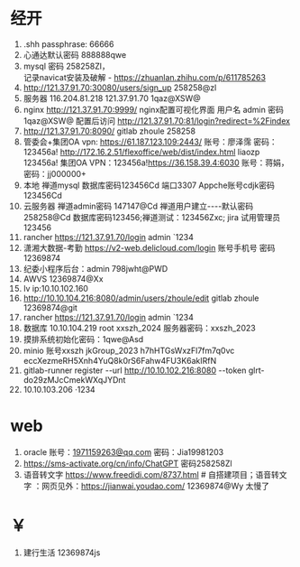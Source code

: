 # 经开

1. .shh passphrase:  66666
2.  心通达默认密码 888888qwe
3. mysql 密码 258258Zl，  
	记录navicat安装及破解 -  https://zhuanlan.zhihu.com/p/611785263
4. http://121.37.91.70:30080/users/sign_up  258258@zl
6. 服务器 116.204.81.218      121.37.91.70       1qaz@XSW@
7. nginx 
	http://121.37.91.70:9999/  nginx配置可视化界面  用户名 admin 密码  1qaz@XSW@
	配置后访问 http://121.37.91.70:81/login?redirect=%2Findex
8. http://121.37.91.70:8090/ gitlab zhoule 258258     
9.  管委会+集团OA
	vpn: https://61.187.123.109:2443/  账号：廖泽霈  密码：123456a!
	 http://172.16.2.51/flexoffice/web/dist/index.html  liaozp 123456a!
	 集团OA VPN：123456a!https://36.158.39.4:6030   账号：蒋娟，密码：jj000000+
10. 本地 禅道mysql 数据库密码123456Cd 端口3307   Appche账号cdjk密码 123456Cd
11. 云服务器 禅道admin密码 147147@Cd  禅道用户建立----默认密码 258258@Cd    数据库密码123456;禅道测试：123456Zxc; jira 试用管理员123456
12. rancher https://121.37.91.70/login    admin `1234
13. 潇湘大数据-考勤 https://v2-web.delicloud.com/login  账号手机号 密码12369874
14. 纪委小程序后台：admin   798jwht@PWD
15. AWVS  12369874@Xx
16. lv ip:10.10.102.160
17. http://10.10.104.216:8080/admin/users/zhoule/edit  gitlab  zhoule 12369874@git
18. rancher https://121.37.91.70/login  admin   `1234
19. 数据库 10.10.104.219 root  xxszh_2024      服务器密码：xxszh_2023
20. 摸排系统初始化密码：1qwe@Asd
21. minio  账号xxszh   jkGroup_2023  h7hHTGsWxzFl7fm7q0vc eccXezmeRH5Xnh4YuQ8k0rS6Fahw4FU3K6akIRfN
22. gitlab-runner register  --url http://10.10.102.216:8080  --token glrt-do29zMJcCmekWXqJYDnt
23. 10.10.103.206    ·1234

# web
1. oracle  账号：1971159263@qq.com 密码：Jia19981203
2. https://sms-activate.org/cn/info/ChatGPT  密码258258Zl
3. 语音转文字
	https://www.freedidi.com/8737.html   #  自搭建项目；语音转文字 ：网页见外：https://jianwai.youdao.com/  12369874@Wy 太慢了

# ￥
1. 建行生活 12369874js 
